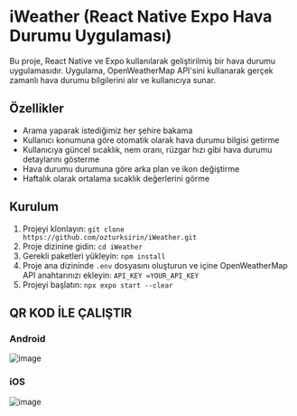 # iWeather (React Native Expo Hava Durumu Uygulaması)
Bu proje, React Native ve Expo kullanılarak geliştirilmiş bir hava durumu uygulamasıdır. Uygulama, OpenWeatherMap API'sini kullanarak gerçek zamanlı hava durumu bilgilerini alır ve kullanıcıya sunar.

## Özellikler
- Arama yaparak istediğimiz her şehire bakama
- Kullanıcı konumuna göre otomatik olarak hava durumu bilgisi getirme
- Kullanıcıya güncel sıcaklık, nem oranı, rüzgar hızı gibi hava durumu detaylarını gösterme
- Hava durumu durumuna göre arka plan ve ikon değiştirme
- Haftalık olarak ortalama sıcaklık değerlerini görme

## Kurulum

1. Projeyi klonlayın:
`git clone https://github.com/ozturksirin/iWeather.git`
2. Proje dizinine gidin:
`cd iWeather`
3. Gerekli paketleri yükleyin:
`npm install`
4. Proje ana dizininde `.env` dosyasını oluşturun ve içine OpenWeatherMap API anahtarınızı ekleyin:
`API_KEY =YOUR_API_KEY`
5. Projeyi başlatın:
`npx expo start --clear`


## QR KOD İLE ÇALIŞTIR

### Android
![image](https://github.com/ozturksirin/iWeather/assets/92751534/6fd0294d-5f8e-4de1-a851-980786256c1e)


### iOS
![image](https://github.com/ozturksirin/iWeather/assets/92751534/4ea491c1-beaa-4c01-ad33-5c64317503e5)

